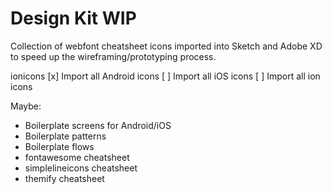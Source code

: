 # Design Kit WIP
Collection of webfont cheatsheet icons imported into Sketch and Adobe XD to speed up the wireframing/prototyping process.

ionicons
[x] Import all Android icons
[ ] Import all iOS icons
[ ] Import all ion icons

Maybe:
- Boilerplate screens for Android/iOS
- Boilerplate patterns
- Boilerplate flows
- fontawesome cheatsheet
- simplelineicons cheatsheet
- themify cheatsheet

